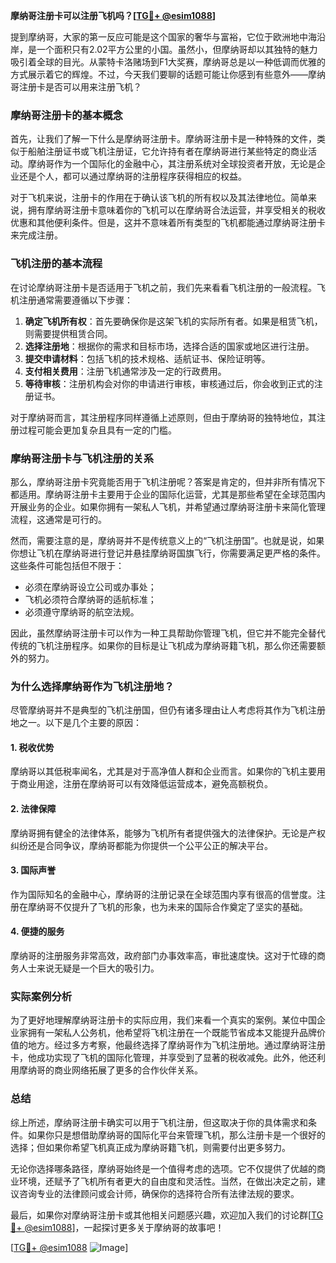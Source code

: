 **摩纳哥注册卡可以注册飞机吗？[[TG💪+ @esim1088](https://t.me/s/esim1088)]**

提到摩纳哥，大家的第一反应可能是这个国家的奢华与富裕，它位于欧洲地中海沿岸，是一个面积只有2.02平方公里的小国。虽然小，但摩纳哥却以其独特的魅力吸引着全球的目光。从蒙特卡洛赌场到F1大奖赛，摩纳哥总是以一种低调而优雅的方式展示着它的辉煌。不过，今天我们要聊的话题可能让你感到有些意外——摩纳哥注册卡是否可以用来注册飞机？

### 摩纳哥注册卡的基本概念

首先，让我们了解一下什么是摩纳哥注册卡。摩纳哥注册卡是一种特殊的文件，类似于船舶注册证书或飞机注册证，它允许持有者在摩纳哥进行某些特定的商业活动。摩纳哥作为一个国际化的金融中心，其注册系统对全球投资者开放，无论是企业还是个人，都可以通过摩纳哥的注册程序获得相应的权益。

对于飞机来说，注册卡的作用在于确认该飞机的所有权以及其法律地位。简单来说，拥有摩纳哥注册卡意味着你的飞机可以在摩纳哥合法运营，并享受相关的税收优惠和其他便利条件。但是，这并不意味着所有类型的飞机都能通过摩纳哥注册卡来完成注册。

### 飞机注册的基本流程

在讨论摩纳哥注册卡是否适用于飞机之前，我们先来看看飞机注册的一般流程。飞机注册通常需要遵循以下步骤：

1. **确定飞机所有权**：首先要确保你是这架飞机的实际所有者。如果是租赁飞机，则需要提供租赁合同。
2. **选择注册地**：根据你的需求和目标市场，选择合适的国家或地区进行注册。
3. **提交申请材料**：包括飞机的技术规格、适航证书、保险证明等。
4. **支付相关费用**：注册飞机通常涉及一定的行政费用。
5. **等待审核**：注册机构会对你的申请进行审核，审核通过后，你会收到正式的注册证书。

对于摩纳哥而言，其注册程序同样遵循上述原则，但由于摩纳哥的独特地位，其注册过程可能会更加复杂且具有一定的门槛。

### 摩纳哥注册卡与飞机注册的关系

那么，摩纳哥注册卡究竟能否用于飞机注册呢？答案是肯定的，但并非所有情况下都适用。摩纳哥注册卡主要用于企业的国际化运营，尤其是那些希望在全球范围内开展业务的企业。如果你拥有一架私人飞机，并希望通过摩纳哥注册卡来简化管理流程，这通常是可行的。

然而，需要注意的是，摩纳哥并不是传统意义上的“飞机注册国”。也就是说，如果你想让飞机在摩纳哥进行登记并悬挂摩纳哥国旗飞行，你需要满足更严格的条件。这些条件可能包括但不限于：

- 必须在摩纳哥设立公司或办事处；
- 飞机必须符合摩纳哥的适航标准；
- 必须遵守摩纳哥的航空法规。

因此，虽然摩纳哥注册卡可以作为一种工具帮助你管理飞机，但它并不能完全替代传统的飞机注册程序。如果你的目标是让飞机成为摩纳哥籍飞机，那么你还需要额外的努力。

### 为什么选择摩纳哥作为飞机注册地？

尽管摩纳哥并不是典型的飞机注册国，但仍有诸多理由让人考虑将其作为飞机注册地之一。以下是几个主要的原因：

#### 1. 税收优势
摩纳哥以其低税率闻名，尤其是对于高净值人群和企业而言。如果你的飞机主要用于商业用途，注册在摩纳哥可以有效降低运营成本，避免高额税负。

#### 2. 法律保障
摩纳哥拥有健全的法律体系，能够为飞机所有者提供强大的法律保护。无论是产权纠纷还是合同争议，摩纳哥都能为你提供一个公平公正的解决平台。

#### 3. 国际声誉
作为国际知名的金融中心，摩纳哥的注册记录在全球范围内享有很高的信誉度。注册在摩纳哥不仅提升了飞机的形象，也为未来的国际合作奠定了坚实的基础。

#### 4. 便捷的服务
摩纳哥的注册服务非常高效，政府部门办事效率高，审批速度快。这对于忙碌的商务人士来说无疑是一个巨大的吸引力。

### 实际案例分析

为了更好地理解摩纳哥注册卡的实际应用，我们来看一个真实的案例。某位中国企业家拥有一架私人公务机，他希望将飞机注册在一个既能节省成本又能提升品牌价值的地方。经过多方考察，他最终选择了摩纳哥作为飞机注册地。通过摩纳哥注册卡，他成功实现了飞机的国际化管理，并享受到了显著的税收减免。此外，他还利用摩纳哥的商业网络拓展了更多的合作伙伴关系。

### 总结

综上所述，摩纳哥注册卡确实可以用于飞机注册，但这取决于你的具体需求和条件。如果你只是想借助摩纳哥的国际化平台来管理飞机，那么注册卡是一个很好的选择；但如果你希望飞机真正成为摩纳哥籍飞机，则需要付出更多努力。

无论你选择哪条路径，摩纳哥始终是一个值得考虑的选项。它不仅提供了优越的商业环境，还赋予了飞机所有者更大的自由度和灵活性。当然，在做出决定之前，建议咨询专业的法律顾问或会计师，确保你的选择符合所有法律法规的要求。

最后，如果你对摩纳哥注册卡或其他相关问题感兴趣，欢迎加入我们的讨论群[[TG💪+ @esim1088](https://t.me/s/esim1088)]，一起探讨更多关于摩纳哥的故事吧！

[[TG💪+ @esim1088](https://t.me/s/esim1088) ![Image](https://i.postimg.cc/4NQfJmqS/Snipaste-2025-05-13-00-14-12.png)]